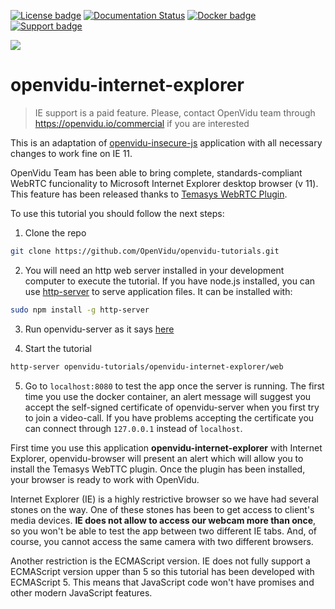 [![License badge](https://img.shields.io/badge/license-Apache2-orange.svg)](http://www.apache.org/licenses/LICENSE-2.0)
[![Documentation Status](https://readthedocs.org/projects/openviduio-docs/badge/?version=stable)](https://docs.openvidu.io/en/stable/?badge=stable)
[![Docker badge](https://img.shields.io/docker/pulls/openvidu/openvidu-server-kms.svg)](https://hub.docker.com/r/openvidu/openvidu-server-kms)
[![Support badge](https://img.shields.io/badge/support-sof-yellowgreen.svg)](https://openvidu.discourse.group/)

[![][OpenViduLogo]](http://openvidu.io)

openvidu-internet-explorer
===

> IE support is a paid feature. Please, contact OpenVidu team through https://openvidu.io/commercial if you are interested

This is an adaptation of [openvidu-insecure-js](https://github.com/OpenVidu/openvidu-tutorials/tree/master/openvidu-insecure-js) application with all necessary changes to work fine on IE 11.

<!-- Visit [docs.openvidu.io/en/stable/tutorials/openvidu-insecure-js/](http://docs.openvidu.io/en/stable/tutorials/openvidu-insecure-js/) -->

OpenVidu Team has been able to bring complete, standards-compliant WebRTC funcionality to Microsoft Internet Explorer desktop browser (v 11). This feature has been released thanks to [Temasys WebRTC Plugin](https://temasys.io/products/plugin/).

To use this tutorial you should follow the next steps:

1) Clone the repo
```bash
git clone https://github.com/OpenVidu/openvidu-tutorials.git
```

2) You will need an http web server installed in your development computer to execute the tutorial. If you have node.js installed, you can use [http-server](https://github.com/indexzero/http-server) to serve application files. It can be installed with:
```bash
sudo npm install -g http-server
```
3) Run openvidu-server as it says [here](https://docs.openvidu.io/en/stable/troubleshooting/#3-i-am-using-windows-to-run-the-tutorials-develop-my-app-anything-i-should-know)

4) Start the tutorial
```bash
http-server openvidu-tutorials/openvidu-internet-explorer/web
```

5) Go to `localhost:8080` to test the app once the server is running. The first time you use the docker container, an alert message will suggest you accept the self-signed certificate of openvidu-server when you first try to join a video-call.
If you have problems accepting the certificate you can connect through `127.0.0.1` instead of `localhost`.

First time you use this application **openvidu-internet-explorer** with Internet Explorer, openvidu-browser will present an alert which will allow you to install the Temasys WebTTC plugin. Once the plugin has been installed, your browser is ready to work with OpenVidu.

Internet Explorer (IE) is a highly restrictive browser so we have had several stones on the way. One of these stones has been to get access to client's media devices. **IE does not allow to access our webcam more than once**, so you won't be able to test the app between two different IE tabs. And, of course, you cannot access the same camera with two different browsers.

Another restriction is the ECMAScript version. IE does not fully support a ECMAScript version upper than 5 so this tutorial has been developed with ECMAScript 5. This means that JavaScript code won't have promises and other modern JavaScript features.


[OpenViduLogo]: https://secure.gravatar.com/avatar/5daba1d43042f2e4e85849733c8e5702?s=120
